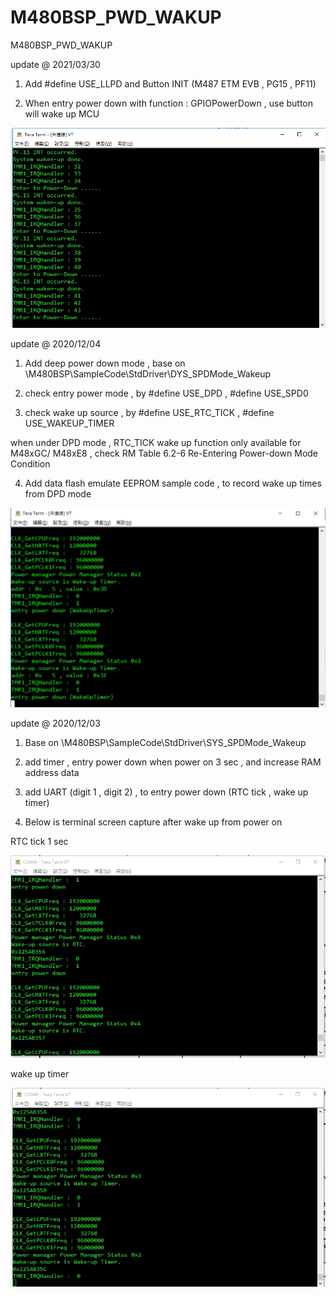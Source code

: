 # M480BSP_PWD_WAKUP
 M480BSP_PWD_WAKUP

update @ 2021/03/30

1. Add #define USE_LLPD and Button INIT (M487 ETM EVB , PG15 , PF11) 

2. When entry power down with function : GPIOPowerDown , use button will wake up MCU 

![image](https://github.com/released/M480BSP_PWD_WAKUP/blob/main/button.jpg)


update @ 2020/12/04

1. Add deep power down mode , base on \M480BSP\SampleCode\StdDriver\DYS_SPDMode_Wakeup

2. check entry power mode , by #define USE_DPD , #define USE_SPD0 

3. check wake up source , by #define USE_RTC_TICK , #define USE_WAKEUP_TIMER

when under DPD mode , RTC_TICK wake up function only available for M48xGC/ M48xE8 , check RM Table 6.2-6 Re-Entering Power-down Mode Condition 

4. Add data flash emulate EEPROM sample code , to record wake up times from DPD mode

![image](https://github.com/released/M480BSP_PWD_WAKUP/blob/main/Wakeup_Timer_DPD.jpg)



update @ 2020/12/03

1. Base on \M480BSP\SampleCode\StdDriver\SYS_SPDMode_Wakeup

2. add timer , entry power down when power on 3 sec , and increase RAM address data

3. add UART (digit 1 , digit 2) , to entry power down (RTC tick , wake up timer)

4. Below is terminal screen capture after wake up from power on


RTC tick 1 sec

![image](https://github.com/released/M480BSP_PWD_WAKUP/blob/main/RTC_Tick.jpg)


wake up timer 

![image](https://github.com/released/M480BSP_PWD_WAKUP/blob/main/Wakeup_Timer.jpg)

